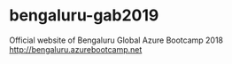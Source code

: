 # bengaluru-gab2019
Official website of Bengaluru Global Azure Bootcamp 2018 http://bengaluru.azurebootcamp.net
